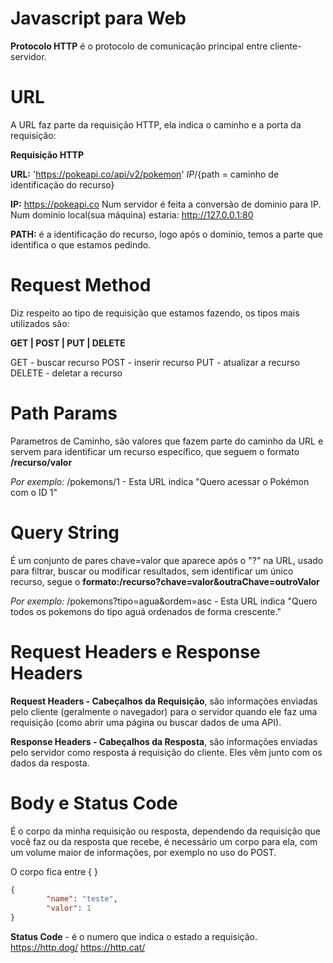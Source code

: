 # Javascript para Web

**Protocolo HTTP** é o protocolo de comunicação principal entre cliente-servidor.


# URL
A URL faz parte da requisição HTTP, ela indica o caminho e a porta da requisição:

**Requisição HTTP**

**URL:** 'https://pokeapi.co/api/v2/pokemon'
          ${IP}/${path = caminho de identificação do recurso}   

**IP:** https://pokeapi.co 
        Num servidor é feita a conversão de dominio para IP.
        Num dominio local(sua máquina) estaria: http://127.0.0.1:80

**PATH:** é a identificação do recurso, logo após o dominio, temos a parte que identifica o que estamos pedindo.


# Request Method
Diz respeito ao tipo de requisição que estamos fazendo, os tipos mais utilizados são:

**GET | POST | PUT | DELETE**

GET - buscar recurso
POST - inserir recurso
PUT - atualizar a recurso
DELETE - deletar a recurso


# Path Params
Parametros de Caminho, são valores que fazem parte do caminho da URL e servem para identificar um recurso específico, que seguem o formato **/recurso/valor**

*Por exemplo:* /pokemons/1 - Esta URL indica "Quero acessar o Pokémon com o ID 1"


# Query String
É um conjunto de pares chave=valor que aparece após o "?" na URL, usado para filtrar, buscar ou modificar resultados, sem identificar um único recurso, segue o **formato:/recurso?chave=valor&outraChave=outroValor**

*Por exemplo:* /pokemons?tipo=agua&ordem=asc - Esta URL indica "Quero todos os pokemons do tipo aguá ordenados de forma crescente."


# Request Headers e Response Headers

**Request Headers - Cabeçalhos da Requisição**, são informações enviadas pelo cliente (geralmente o navegador) para o servidor quando ele faz uma requisição (como abrir uma página ou buscar dados de uma API).

**Response Headers - Cabeçalhos da Resposta**, são informações enviadas pelo servidor como resposta á requisição do cliente. Eles vêm junto com os dados da resposta.


# Body e Status Code
É o corpo da minha requisição ou resposta, dependendo da requisição que você faz ou da resposta que recebe, é necessário um corpo para ela, com um volume maior de informações, por exemplo no uso do POST.

O corpo fica entre { }

```json
{
        "name": "teste",
        "valor": 1
}
```

**Status Code** - é o numero que indica o estado a requisição.
https://http.dog/
https://http.cat/
